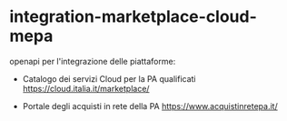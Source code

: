 # integration-marketplace-cloud-mepa

openapi per l'integrazione delle piattaforme:

- Catalogo dei servizi Cloud per la PA qualificati https://cloud.italia.it/marketplace/

- Portale degli acquisti in rete della PA https://www.acquistinretepa.it/